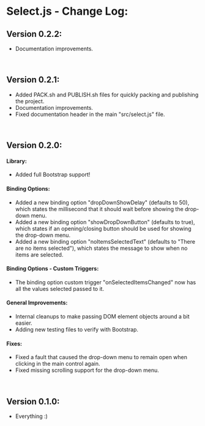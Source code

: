 # Select.js - Change Log:

## Version 0.2.2:
- Documentation improvements.

<br>


## Version 0.2.1:
- Added PACK.sh and PUBLISH.sh files for quickly packing and publishing the project.
- Documentation improvements.
- Fixed documentation header in the main "src/select.js" file.

<br>


## Version 0.2.0:

#### **Library:**
- Added full Bootstrap support!

#### **Binding Options:**
- Added a new binding option "dropDownShowDelay" (defaults to 50), which states the millisecond that it should wait before showing the drop-down menu.
- Added a new binding option "showDropDownButton" (defaults to true), which states if an opening/closing button should be used for showing the drop-down menu.
- Added a new binding option "noItemsSelectedText" (defaults to "There are no items selected"), which states the message to show when no items are selected.

#### **Binding Options - Custom Triggers:**
- The binding option custom trigger "onSelectedItemsChanged" now has all the values selected passed to it.

#### **General Improvements:**
- Internal cleanups to make passing DOM element objects around a bit easier.
- Adding new testing files to verify with Bootstrap.

#### **Fixes:**
- Fixed a fault that caused the drop-down menu to remain open when clicking in the main control again.
- Fixed missing scrolling support for the drop-down menu.

<br>


## Version 0.1.0:
- Everything :)
